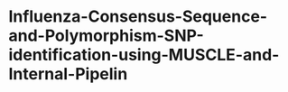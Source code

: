 # Influenza-Consensus-Sequence-and-Polymorphism-SNP-identification-using-MUSCLE-and-Internal-Pipelin